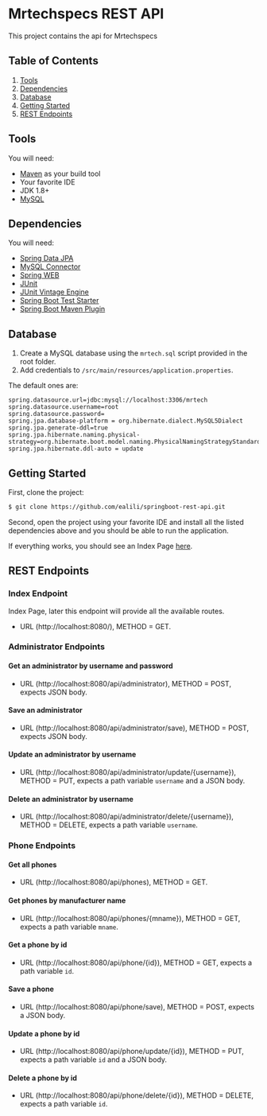 # Mrtechspecs REST API

This project contains the api for Mrtechspecs


## Table of Contents

1. [Tools](#tools)
1. [Dependencies](#dependencies)
1. [Database](#database)
1. [Getting Started](#getting-started)
1. [REST Endpoints](#rest-endpoints)

## Tools 

You will need:

* [Maven](https://maven.apache.org/) as your build tool
* Your favorite IDE
* JDK 1.8+
* [MySQL](https://www.mysql.com/)

## Dependencies

You will need:

* [Spring Data JPA](https://mvnrepository.com/artifact/org.springframework.boot/spring-boot-starter-data-jpa)
* [MySQL Connector](https://mvnrepository.com/artifact/mysql/mysql-connector-java)
* [Spring WEB](https://mvnrepository.com/artifact/org.springframework/spring-web)
* [JUnit](https://mvnrepository.com/artifact/junit/junit)
* [JUnit Vintage Engine](https://mvnrepository.com/artifact/org.junit.vintage/junit-vintage-engine)
* [Spring Boot Test Starter](https://mvnrepository.com/artifact/org.springframework.boot/spring-boot-starter-test)
* [Spring Boot Maven Plugin](https://mvnrepository.com/artifact/org.springframework.boot/spring-boot-maven-plugin)

## Database

1. Create a MySQL database using the `mrtech.sql` script provided in the root folder.
1. Add credentials to `/src/main/resources/application.properties`.

The default ones are:

``` 
spring.datasource.url=jdbc:mysql://localhost:3306/mrtech
spring.datasource.username=root
spring.datasource.password=
spring.jpa.database-platform = org.hibernate.dialect.MySQL5Dialect
spring.jpa.generate-ddl=true
spring.jpa.hibernate.naming.physical-strategy=org.hibernate.boot.model.naming.PhysicalNamingStrategyStandardImpl
spring.jpa.hibernate.ddl-auto = update
```

## Getting Started

First, clone the project:

```bash
$ git clone https://github.com/ealili/springboot-rest-api.git
```

Second, open the project using your favorite IDE and install all the listed dependencies above and you should be able to run the application.

If everything works, you should see an Index Page [here](http://127.0.0.1:8080/).

## REST Endpoints

### Index Endpoint

Index Page, later this endpoint will provide all the available routes.

* URL (http://localhost:8080/), METHOD = GET.

### Administrator Endpoints

#### Get an administrator by username and password 

* URL (http://localhost:8080/api/administrator), METHOD = POST, expects JSON body.

#### Save an administrator 

* URL (http://localhost:8080/api/administrator/save), METHOD = POST, expects JSON body.

#### Update an administrator by username

* URL (http://localhost:8080/api/administrator/update/{username}), METHOD = PUT, expects a path variable `username` and a JSON body.

#### Delete an administrator by username

* URL (http://localhost:8080/api/administrator/delete/{username}), METHOD = DELETE, expects a path variable `username`.

### Phone Endpoints

#### Get all phones

* URL (http://localhost:8080/api/phones), METHOD = GET.

#### Get phones by manufacturer name

* URL (http://localhost:8080/api/phones/{mname}), METHOD = GET, expects a path variable `mname`.

#### Get a phone by id

* URL (http://localhost:8080/api/phone/{id}), METHOD = GET, expects a path variable `id`.

#### Save a phone

* URL (http://localhost:8080/api/phone/save), METHOD = POST, expects a JSON body.

#### Update a phone by id

* URL (http://localhost:8080/api/phone/update/{id}), METHOD = PUT, expects a path variable `id` and a JSON body.

#### Delete a phone by id

* URL (http://localhost:8080/api/phone/delete/{id}), METHOD = DELETE, expects a path variable `id`.




